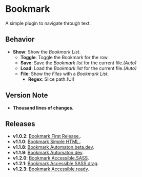 # Bookmark

A simple plugin to navigate through text.

## Behavior

- **Show**: Show the *Bookmark List*.
 	- **Toggle**: Toggle the Bookmark for the row.
 	- **Save**: Save the *Bookmark list* for the current file.*(Auto)*
 	- **Load**: Load the *Bookmark list* for the current file.*(Auto)*
 	- **File**: Show the *Files* with a *Bookmark List*.
 		<!--- **Check**: Check path.-->
 		- **Regex**: Slice path.(UI)

## Version Note

- **Thousand lines of changes.**

## Releases

- **v1.0.2**: [Bookmark First Release.](https://github.com/MarshallNekiu/Acode-Bookmark-Plugin/releases/tag/v1.0.2).
- **v1.1.0**: [Bookmark Simple HTML.](https://github.com/MarshallNekiu/Acode-Bookmark-Plugin/releases/tag/v1.1.0).
- **v1.1.8**: [Bookmark Automaton.beta.dev](https://github.com/MarshallNekiu/Acode-Bookmark-Plugin/releases/tag/v1.1.8).
- **v1.1.9**: [Bookmark Automaton.dev](https://github.com/MarshallNekiu/Acode-Bookmark-Plugin/releases/tag/v1.1.9).
- **v1.2.0**: [Bookmark Accessible.SASS](https://github.com/MarshallNekiu/Acode-Bookmark-Plugin/releases/tag/v1.2.0).
- **v1.2.1**: [Bookmark Accessible.SASS.drag](https://github.com/MarshallNekiu/Acode-Bookmark-Plugin/releases/tag/v1.2.1).
- **v1.2.3**: [Bookmark Accessible.ready](https://github.com/MarshallNekiu/Acode-Bookmark-Plugin/releases/tag/v1.2.3).